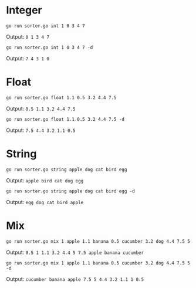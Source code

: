 # Integer
`go run sorter.go int 1 0 3 4 7`

Output: `0 1 3 4 7`

`go run sorter.go int 1 0 3 4 7 -d`

Output: `7 4 3 1 0`

# Float
`go run sorter.go float 1.1 0.5 3.2 4.4 7.5`

Output: `0.5 1.1 3.2 4.4 7.5`

`go run sorter.go float 1.1 0.5 3.2 4.4 7.5 -d`

Output: `7.5 4.4 3.2 1.1 0.5`

# String
`go run sorter.go string apple dog cat bird egg`

Output: `apple bird cat dog egg`

`go run sorter.go string apple dog cat bird egg -d`

Output: `egg dog cat bird apple`

# Mix
`go run sorter.go mix 1 apple 1.1 banana 0.5 cucumber 3.2 dog 4.4 7.5 5`

Output: `0.5 1 1.1 3.2 4.4 5 7.5 apple banana cucumber`

`go run sorter.go mix 1 apple 1.1 banana 0.5 cucumber 3.2 dog 4.4 7.5 5 -d`

Output: `cucumber banana apple 7.5 5 4.4 3.2 1.1 1 0.5`